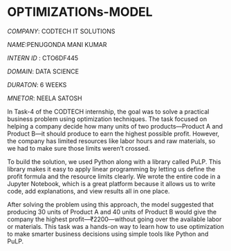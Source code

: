 # OPTIMIZATIONs-MODEL

*COMPANY*: CODTECH IT SOLUTIONS

*NAME*:PENUGONDA MANI KUMAR

*INTERN ID* : CTO6DF445

*DOMAIN*: DATA SCIENCE

*DURATON*: 6 WEEKS

*MNETOR*: NEELA SATOSH


In Task-4 of the CODTECH internship, the goal was to solve a practical business problem using optimization techniques. The task focused on helping a company decide how many units of two products—Product A and Product B—it should produce to earn the highest possible profit. However, the company has limited resources like labor hours and raw materials, so we had to make sure those limits weren’t crossed.

To build the solution, we used Python along with a library called PuLP. This library makes it easy to apply linear programming by letting us define the profit formula and the resource limits clearly. We wrote the entire code in a Jupyter Notebook, which is a great platform because it allows us to write code, add explanations, and view results all in one place.

After solving the problem using this approach, the model suggested that producing 30 units of Product A and 40 units of Product B would give the company the highest profit—₹2200—without going over the available labor or materials. This task was a hands-on way to learn how to use optimization to make smarter business decisions using simple tools like Python and PuLP.
